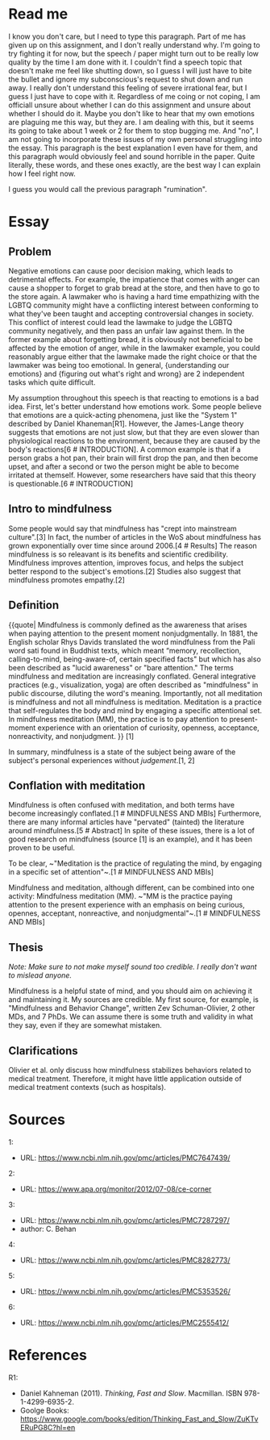 # Read me

I know you don't care, but I need to type this paragraph. Part of me has given up on this assignment, and I don't really understand why. I'm going to try fighting it for now, but the speech / paper might turn out to be really low quality by the time I am done with it. I couldn't find a speech topic that doesn't make me feel like shutting down, so I guess I will just have to bite the bullet and ignore my subconscious's request to shut down and run away. I really don't understand this feeling of severe irrational fear, but I guess I just have to cope with it. Regardless of me coing or not coping, I am officiall unsure about whether I can do this assignment and unsure about whether I should do it. Maybe you don't like to hear that my own emotions are plaguing me this way, but they are. I am dealing with this, but it seems its going to take about 1 week or 2 for them to stop bugging me. And "no", I am not going to incorporate these issues of my own personal struggling into the essay. This paragraph is the best explanation I even have for them, and this paragraph would obviously feel and sound horrible in the paper. Quite literally, these words, and these ones exactly, are the best way I can explain how I feel right now.

I guess you would call the previous paragraph "rumination".


# Essay
## Problem

<!-- Not sure what to write here. Super hard to make this point that understanding our own emotions. -->
Negative emotions can cause poor decision making, which leads to detrimental effects. For example, the impatience that comes with anger can cause a shopper to forget to grab bread at the store, and then have to go to the store again. A lawmaker who is having a hard time empathizing with the LGBTQ community might have a conflicting interest between conforming to what they've been taught and accepting controversial changes in society. This conflict of interest could lead the lawmake to judge the LGBTQ community negatively, and then pass an unfair law against them. In the former example about forgetting bread, it is obviously not beneficial to be affected by the emotion of anger, while in the lawmaker example, you could reasonably argue either that the lawmake made the right choice or that the lawmaker was being too emotional. In general, {understanding our emotions} and {figuring out what's right and wrong} are 2 independent tasks which quite difficult.

My assumption throughout this speech is that reacting to emotions is a bad idea. First, let's better understand how emotions work. Some people believe that emotions are a quick-acting phenomena, just like the "System 1" described by Daniel Khaneman[R1]. However, the James-Lange theory suggests that emotions are not just slow, but that they are even slower than physiological reactions to the environment, because they are caused by the body's reactions[6 # INTRODUCTION]. A common example is that if a person grabs a hot pan, their brain will first drop the pan, and then become upset, and after a second or two the person might be able to become irritated at themself. However, some researchers have said that this theory is questionable.[6 # INTRODUCTION]

## Intro to mindfulness

Some people would say that mindfulness has "crept into mainstream culture".[3] In fact, the number of articles in the WoS about mindfulness has grown exponentially over time since around 2006.[4 # Results] The reason mindfulness is so releavant is its benefits and scientific credibility. Mindfulness improves attention, improves focus, and helps the subject better respond to the subject's emotions.[2] Studies also suggest that mindfulness promotes empathy.[2]

## Definition

{{quote| Mindfulness is commonly defined as the awareness that arises when paying attention to the present moment nonjudgmentally. In 1881, the English scholar Rhys Davids translated the word mindfulness from the Pali word sati found in Buddhist texts, which meant “memory, recollection, calling-to-mind, being-aware-of, certain specified facts" but which has also been described as "lucid awareness" or "bare attention." The terms mindfulness and meditation are increasingly conflated. General integrative practices (e.g., visualization, yoga) are often described as "mindfulness" in public discourse, diluting the word's meaning. Importantly, not all meditation is mindfulness and not all mindfulness is meditation. Meditation is a practice that self-regulates the body and mind by engaging a specific attentional set. In mindfulness meditation (MM), the practice is to pay attention to present-moment experience with an orientation of curiosity, openness, acceptance, nonreactivity, and nonjudgment. }} [1]

In summary, mindfulness is a state of the subject being aware of the subject's personal experiences without *judgement*.[1, 2]

## Conflation with meditation
Mindfulness is often confused with meditation, and both terms have become increasingly conflated.[1 # MINDFULNESS AND MBIs] Furthermore, there are many informal articles have "pervated" (tainted) the literature around mindfulness.[5 # Abstract] In spite of these issues, there is a lot of good research on mindfulness (source [1] is an example), and it has been proven to be useful.

To be clear,  ~"Meditation is the practice of regulating the mind, by engaging in a specific set of attention"~.[1 # MINDFULNESS AND MBIs]

Mindfulness and meditation, although different, can be combined into one activity: Mindfulness meditation (MM). ~"MM is the practice paying attention to the present experience with an emphasis on being curious, opennes, acceptant, nonreactive, and nonjudgmental"~.[1 # MINDFULNESS AND MBIs]

## Thesis

*Note: Make sure to not make myself sound too credible. I really don't want to mislead anyone.*

Mindfulness is a helpful state of mind, and you should aim on achieving it and maintaining it. My sources are credible. My first source, for example, is "Mindfulness and Behavior Change", written Zev Schuman-Olivier, 2 other MDs, and 7 PhDs. We can assume there is some truth and validity in what they say, even if they are somewhat mistaken.

## Clarifications

Olivier et al. only discuss how mindfulness stabilizes behaviors related to medical treatment. Therefore, it might have little application outside of medical treatment contexts (such as hospitals).


# Sources
1:
*   URL: https://www.ncbi.nlm.nih.gov/pmc/articles/PMC7647439/

2:
*   URL: https://www.apa.org/monitor/2012/07-08/ce-corner

3:
*   URL: https://www.ncbi.nlm.nih.gov/pmc/articles/PMC7287297/
*   author: C. Behan

4:
*   URL: https://www.ncbi.nlm.nih.gov/pmc/articles/PMC8282773/

5:
*   URL: https://www.ncbi.nlm.nih.gov/pmc/articles/PMC5353526/

6:
*   URL: https://www.ncbi.nlm.nih.gov/pmc/articles/PMC2555412/


# References
R1:
*   Daniel Kahneman (2011). *Thinking, Fast and Slow*. Macmillan. ISBN 978-1-4299-6935-2.
*   Goolge Books: https://www.google.com/books/edition/Thinking_Fast_and_Slow/ZuKTvERuPG8C?hl=en
